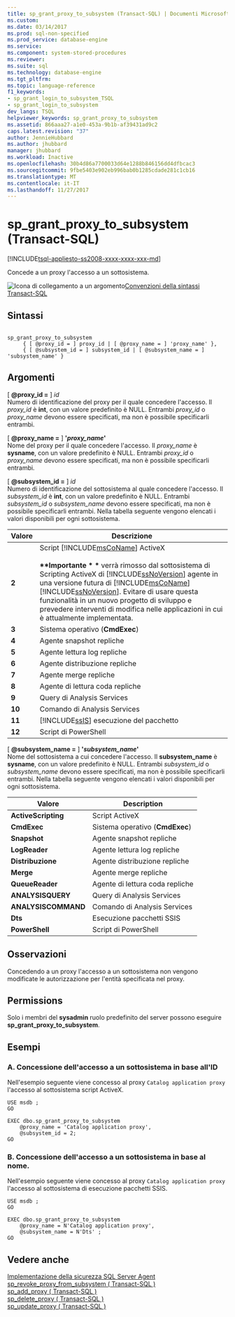 ```yaml
---
title: sp_grant_proxy_to_subsystem (Transact-SQL) | Documenti Microsoft
ms.custom: 
ms.date: 03/14/2017
ms.prod: sql-non-specified
ms.prod_service: database-engine
ms.service: 
ms.component: system-stored-procedures
ms.reviewer: 
ms.suite: sql
ms.technology: database-engine
ms.tgt_pltfrm: 
ms.topic: language-reference
f1_keywords:
- sp_grant_login_to_subsystem_TSQL
- sp_grant_login_to_subsystem
dev_langs: TSQL
helpviewer_keywords: sp_grant_proxy_to_subsystem
ms.assetid: 866aaa27-a1e0-453a-9b1b-af39431ad9c2
caps.latest.revision: "37"
author: JennieHubbard
ms.author: jhubbard
manager: jhubbard
ms.workload: Inactive
ms.openlocfilehash: 30b4d86a7700033d64e1288b846156dd4dfbcac3
ms.sourcegitcommit: 9fbe5403e902eb996bab0b1285cdade281c1cb16
ms.translationtype: MT
ms.contentlocale: it-IT
ms.lasthandoff: 11/27/2017
---
```

# <a name="spgrantproxytosubsystem-transact-sql"></a>sp_grant_proxy_to_subsystem (Transact-SQL)
[!INCLUDE[tsql-appliesto-ss2008-xxxx-xxxx-xxx-md](../../includes/tsql-appliesto-ss2008-xxxx-xxxx-xxx-md.md)]

  Concede a un proxy l'accesso a un sottosistema.  
  
 ![Icona di collegamento a un argomento](../../database-engine/configure-windows/media/topic-link.gif "Icona di collegamento a un argomento")[Convenzioni della sintassi Transact-SQL](../../t-sql/language-elements/transact-sql-syntax-conventions-transact-sql.md)  
  
## <a name="syntax"></a>Sintassi  
  
```  
  
sp_grant_proxy_to_subsystem  
     { [ @proxy_id = ] proxy_id | [ @proxy_name = ] 'proxy_name' },  
     { [ @subsystem_id = ] subsystem_id | [ @subsystem_name = ] 'subsystem_name' }  
```  
  
## <a name="arguments"></a>Argomenti  
 [  **@proxy_id =** ] *id*  
 Numero di identificazione del proxy per il quale concedere l'accesso. Il *proxy_id* è **int**, con un valore predefinito è NULL. Entrambi *proxy_id* o *proxy_name* devono essere specificati, ma non è possibile specificarli entrambi.  
  
 [  **@proxy_name =** ] **'***proxy_name***'**  
 Nome del proxy per il quale concedere l'accesso. Il *proxy_name* è **sysname**, con un valore predefinito è NULL. Entrambi *proxy_id* o *proxy_name* devono essere specificati, ma non è possibile specificarli entrambi.  
  
 [  **@subsystem_id =** ] *id*  
 Numero di identificazione del sottosistema al quale concedere l'accesso. Il *subsystem_id* è **int**, con un valore predefinito è NULL. Entrambi *subsystem_id* o *subsystem_name* devono essere specificati, ma non è possibile specificarli entrambi. Nella tabella seguente vengono elencati i valori disponibili per ogni sottosistema.  
  
|Valore|Descrizione|  
|-----------|-----------------|  
|**2**|Script [!INCLUDE[msCoName](../../includes/msconame-md.md)] ActiveX<br /><br /> **\*\*Importante \* \***  verrà rimosso dal sottosistema di Scripting ActiveX di [!INCLUDE[ssNoVersion](../../includes/ssnoversion-md.md)] agente in una versione futura di [!INCLUDE[msCoName](../../includes/msconame-md.md)] [!INCLUDE[ssNoVersion](../../includes/ssnoversion-md.md)]. Evitare di usare questa funzionalità in un nuovo progetto di sviluppo e prevedere interventi di modifica nelle applicazioni in cui è attualmente implementata.|  
|**3**|Sistema operativo (**CmdExec**)|  
|**4**|Agente snapshot repliche|  
|**5**|Agente lettura log repliche|  
|**6**|Agente distribuzione repliche|  
|**7**|Agente merge repliche|  
|**8**|Agente di lettura coda repliche|  
|**9**|Query di Analysis Services|  
|**10**|Comando di Analysis Services|  
|**11**|[!INCLUDE[ssIS](../../includes/ssis-md.md)] esecuzione del pacchetto|  
|**12**|Script di PowerShell|  
  
 [  **@subsystem_name =** ] **'***subsystem_name***'**  
 Nome del sottosistema a cui concedere l'accesso. Il **subsystem_name** è **sysname**, con un valore predefinito è NULL. Entrambi *subsystem_id* o *subsystem_name* devono essere specificati, ma non è possibile specificarli entrambi. Nella tabella seguente vengono elencati i valori disponibili per ogni sottosistema.  
  
|Valore|Description|  
|-----------|-----------------|  
|**ActiveScripting**|Script ActiveX|  
|**CmdExec**|Sistema operativo (**CmdExec**)|  
|**Snapshot**|Agente snapshot repliche|  
|**LogReader**|Agente lettura log repliche|  
|**Distribuzione**|Agente distribuzione repliche|  
|**Merge**|Agente merge repliche|  
|**QueueReader**|Agente di lettura coda repliche|  
|**ANALYSISQUERY**|Query di Analysis Services|  
|**ANALYSISCOMMAND**|Comando di Analysis Services|  
|**Dts**|Esecuzione pacchetti SSIS|  
|**PowerShell**|Script di PowerShell|  
  
## <a name="remarks"></a>Osservazioni  
 Concedendo a un proxy l'accesso a un sottosistema non vengono modificate le autorizzazione per l'entità specificata nel proxy.  
  
## <a name="permissions"></a>Permissions  
 Solo i membri del **sysadmin** ruolo predefinito del server possono eseguire **sp_grant_proxy_to_subsystem**.  
  
## <a name="examples"></a>Esempi  
  
### <a name="a-granting-access-to-a-subsystem-by-id"></a>A. Concessione dell'accesso a un sottosistema in base all'ID  
 Nell'esempio seguente viene concesso al proxy `Catalog application proxy` l'accesso al sottosistema script ActiveX.  
  
```  
USE msdb ;  
GO  
  
EXEC dbo.sp_grant_proxy_to_subsystem  
    @proxy_name = 'Catalog application proxy',  
    @subsystem_id = 2;  
GO  
```  
  
### <a name="b-granting-access-to-a-subsystem-by-name"></a>B. Concessione dell'accesso a un sottosistema in base al nome.  
 Nell'esempio seguente viene concesso al proxy `Catalog application proxy` l'accesso al sottosistema di esecuzione pacchetti SSIS.  
  
```  
USE msdb ;  
GO  
  
EXEC dbo.sp_grant_proxy_to_subsystem  
    @proxy_name = N'Catalog application proxy',  
    @subsystem_name = N'Dts' ;  
GO  
```  
  
## <a name="see-also"></a>Vedere anche  
 [Implementazione della sicurezza SQL Server Agent](http://msdn.microsoft.com/library/d770d35c-c8de-4e00-9a85-7d03f45a0f0d)   
 [sp_revoke_proxy_from_subsystem &#40; Transact-SQL &#41;](../../relational-databases/system-stored-procedures/sp-revoke-proxy-from-subsystem-transact-sql.md)   
 [sp_add_proxy &#40; Transact-SQL &#41;](../../relational-databases/system-stored-procedures/sp-add-proxy-transact-sql.md)   
 [sp_delete_proxy &#40; Transact-SQL &#41;](../../relational-databases/system-stored-procedures/sp-delete-proxy-transact-sql.md)   
 [sp_update_proxy &#40; Transact-SQL &#41;](../../relational-databases/system-stored-procedures/sp-update-proxy-transact-sql.md)  
  
  
